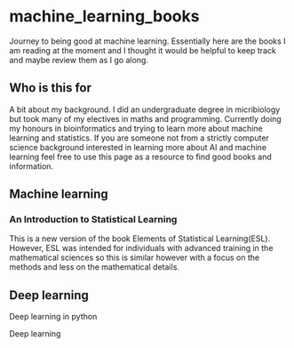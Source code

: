 # machine_learning_books
Journey to being good at machine learning. Essentially here are the books I am reading at the moment and I thought it would be helpful to keep track and maybe review them as I go along. 

## Who is this for
A bit about my background. I did an undergraduate degree in micribiology but took many of my electives in maths and programming. Currently doing my honours in bioinformatics and trying to learn more about machine learning and statistics. If you are someone not from a strictly computer science background interested in learning more about AI and machine learning feel free to use this page as a resource to find good books and information. 

## Machine learning
### An Introduction to Statistical Learning
 This is a new version of the book Elements of Statistical Learning(ESL). However, ESL was intended for individuals with advanced training in the mathematical sciences so this is similar however with a focus on the methods and less on the mathematical details. 

## Deep learning

Deep learning in python

Deep learning 

